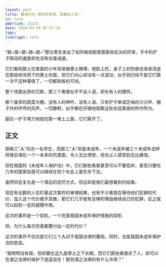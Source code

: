 ```yaml
---
layout: post
title: 霸凌行为-地狱空荡荡，恶魔在人间！
cc: ture
abbrlink: 25133
date: 2024-03-30 07:57:35
tags:
tianligpt: ture
---
```

“桀~桀~桀~桀~桀~”那位男生发出了如同电视剧里面那些反派的奸笑，手中的铲子挥动的速度却也没有丝毫减速。

它们看则那土坑里面的少年渐渐被黄土掩埋，他脸上的，身子上的伤痕也渐渐消逝在那些倾泻而下的黄土你面，但它们内心却没有一点波动，似乎则已经不是它们第一次干这种事情了，一切都熟练的可怕。

整个场面出奇的沉默，那三个禽兽似乎不会人语，却长有人的模样。

那个废弃的蔬菜大棚，没有人的呻吟，没有人语，只有铲子单调乏味的沙沙声，棚子外的呼呼的风声，一切静默，似乎都在仔细地观察这些衣冠禽兽的所作所为。

最后一铲子用力地拍在那一堆土上面，它们离开了。

## 正文

邯郸三“**人**”坑杀一名学生，而那三“**人**”却是未成年，一个未成年被三个未成年击碎颅骨后埋在一个一米多的坑里面，令人无比愤怒，但也让人感受到无比痛惜。

但在我国的《未成年人保护法》中，它们那些禽兽甚至可以不要偿命，甚至只要吃几年的国家饭就可以继续在则个社会上面生存下去。

虽然同态复仇是一个落后的惩罚方式，但这却是我们最想看到的结果。

现在有无数的人在盯着这次案件的审理结果，也有不少禽兽在等待他们犯罪的代价，加入这个代价微乎其微，那它们几乎就有足够的理由继续自己的犯罪，反之就可以起到一定的威慑作用。

这次的事件是一个契机，一个完善我国未成年保护措施的契机

但，为什么每次完善都要付出一定的代价？

这次的事件不仅仅是它们三个**人**对于我国法律的蔑视。同时，也是我国未成年保护法的悲哀。

“我明明没有错，但却要在这九泉厚土之下长眠，而它们那些禽兽杀了人，却可以在谓之法律的保护下逍遥自在！那则谓之法律的有什么作用？”

